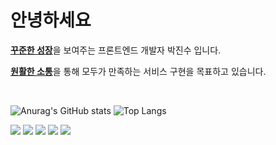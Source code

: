 <h1>안녕하세요</h1>

[**꾸준한 성장**](#)을 보여주는 프론트엔드 개발자 박진수 입니다.

[**원활한 소통**](#)을 통해 모두가 만족하는 서비스 구현을 목표하고 있습니다.

<br>

![Anurag's GitHub stats](https://github-readme-stats.vercel.app/api?username=jinsupark4255&show_icons=true&theme=dark)
![Top Langs](https://github-readme-stats.vercel.app/api/top-langs/?username=jinsupark4255&layout=compact&theme=dark)


<img
    src="https://img.shields.io/badge/HTML-E34F26?style=flat&logo=HTML5&logoColor=white"
  />
  <img
    src="https://img.shields.io/badge/CSS-1572B6?style=flat&logo=CSS3&logoColor=white"
  />
  <img
    src="https://img.shields.io/badge/JavaScript-F7DF1E?style=flat&logo=JavaScript&logoColor=white"
  />
    <img
    src="https://img.shields.io/badge/REACT-61DAFB?style=flat&logo=REACT&logoColor=white"
  />
  <img
    src="https://img.shields.io/badge/TYPESCRIPT-3178C6?style=flat&logo=TYPESCRIPT&logoColor=white"
  />
